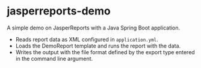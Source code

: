 # jasperreports-demo
A simple demo on JasperReports with a Java Spring Boot application.
* Reads report data as XML configured in `application.yml`.
* Loads the DemoReport template and runs the report with the data.
* Writes the output with the file format defined by the export type entered in the command line argument.
